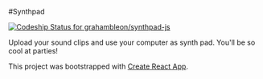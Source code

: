#Synthpad

[ ![Codeship Status for grahambleon/synthpad-js](https://app.codeship.com/projects/5b7212f0-5b01-0136-0403-3e8fb647d806/status?branch=master)](https://app.codeship.com/projects/295442)

Upload your sound clips and use your computer as synth pad.  You'll be so cool at parties!

This project was bootstrapped with [Create React App](https://github.com/facebookincubator/create-react-app).
